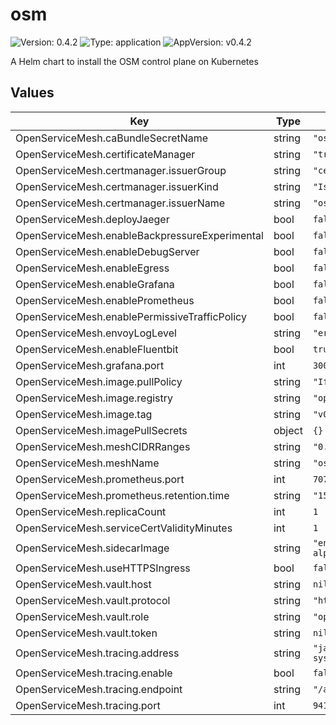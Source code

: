 # osm

![Version: 0.4.2](https://img.shields.io/badge/Version-0.4.2-informational?style=flat-square) ![Type: application](https://img.shields.io/badge/Type-application-informational?style=flat-square) ![AppVersion: v0.4.2](https://img.shields.io/badge/AppVersion-v0.4.2-informational?style=flat-square)

A Helm chart to install the OSM control plane on Kubernetes

## Values

| Key | Type | Default | Description |
|-----|------|---------|-------------|
| OpenServiceMesh.caBundleSecretName | string | `"osm-ca-bundle"` |  |
| OpenServiceMesh.certificateManager | string | `"tresor"` |  |
| OpenServiceMesh.certmanager.issuerGroup | string | `"cert-manager"` |  |
| OpenServiceMesh.certmanager.issuerKind | string | `"Issuer"` |  |
| OpenServiceMesh.certmanager.issuerName | string | `"osm-ca"` |  |
| OpenServiceMesh.deployJaeger | bool | `false` |  |
| OpenServiceMesh.enableBackpressureExperimental | bool | `false` |  |
| OpenServiceMesh.enableDebugServer | bool | `false` |  |
| OpenServiceMesh.enableEgress | bool | `false` |  |
| OpenServiceMesh.enableGrafana | bool | `false` |  |
| OpenServiceMesh.enablePrometheus | bool | `false` |  |
| OpenServiceMesh.enablePermissiveTrafficPolicy | bool | `false` |  |
| OpenServiceMesh.envoyLogLevel | string | `"error"` |  |
| OpenServiceMesh.enableFluentbit | bool | `true` |  |
| OpenServiceMesh.grafana.port | int | `3000` |  |
| OpenServiceMesh.image.pullPolicy | string | `"IfNotPresent"` |  |
| OpenServiceMesh.image.registry | string | `"openservicemesh"` |  |
| OpenServiceMesh.image.tag | string | `"v0.3.0"` |  |
| OpenServiceMesh.imagePullSecrets | object | `{}` |  |
| OpenServiceMesh.meshCIDRRanges | string | `"0.0.0.0/0"` |  |
| OpenServiceMesh.meshName | string | `"osm"` |  |
| OpenServiceMesh.prometheus.port | int | `7070` |  |
| OpenServiceMesh.prometheus.retention.time | string | `"15d"` |  |
| OpenServiceMesh.replicaCount | int | `1` |  |
| OpenServiceMesh.serviceCertValidityMinutes | int | `1` |  |
| OpenServiceMesh.sidecarImage | string | `"envoyproxy/envoy-alpine:v1.15.0"` |  |
| OpenServiceMesh.useHTTPSIngress | bool | `false` |  |
| OpenServiceMesh.vault.host | string | `nil` |  |
| OpenServiceMesh.vault.protocol | string | `"http"` |  |
| OpenServiceMesh.vault.role | string | `"openservicemesh"` |  |
| OpenServiceMesh.vault.token | string | `nil` |  |
| OpenServiceMesh.tracing.address | string | `"jaeger.osm-system.svc.cluster.local"` |  |
| OpenServiceMesh.tracing.enable | bool | `false` |  |
| OpenServiceMesh.tracing.endpoint | string | `"/api/v2/spans"` |  |
| OpenServiceMesh.tracing.port | int | `9411` |  |
